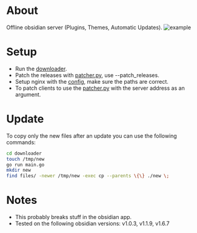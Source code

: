 # About
Offline obsidian server (Plugins, Themes, Automatic Updates).
![example](./example.png)

# Setup
- Run the [downloader](./downloader/main.go).
- Patch the releases with [patcher.py](./patcher/patcher.py), use --patch_releases.
- Setup nginx with the [config](./nginx/nginx.conf), make sure the paths are correct.
- To patch clients to use the [patcher.py](./patcher/patcher.py) with the server address as an argument.

# Update
To copy only the new files after an update you can use the following commands:
```bash
cd downloader
touch /tmp/new
go run main.go
mkdir new
find files/ -newer /tmp/new -exec cp --parents \{\} ./new \; 
```

# Notes
- This probably breaks stuff in the obsidian app.
- Tested on the following obsidian versions: v1.0.3, v1.1.9, v1.6.7